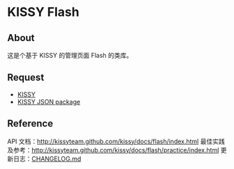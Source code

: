   KISSY  Flash
=================

  About
--------
这是个基于 KISSY 的管理页面 Flash 的类库。

  Request
----------
 * [KISSY](https://github.com/kissyteam/kissy)
 * [KISSY JSON package](https://github.com/kissyteam/kissy/tree/master/build/json)


  Reference
------------
API 文档：<http://kissyteam.github.com/kissy/docs/flash/index.html>
最佳实践及参考：<http://kissyteam.github.com/kissy/docs/flash/practice/index.html>
 更新日志：[CHANGELOG.md](/CHANGELOG.md/)



